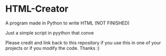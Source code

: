 # HTML-Creator
A program made in Python to write HTML (NOT FINISHED)


Just a simple script in pyython that conve

Please credit and link back to this repository if you use this in one of your projects or if you modify the code.  Thanks :)
